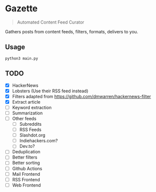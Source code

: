 # Gazette

> Automated Content Feed Curator

Gathers posts from content feeds, filters, formats, delivers to you.

## Usage
`python3 main.py`

## TODO
- [x] HackerNews
- [x] Lobsters (Use their RSS feed instead) 
- [x] Filters adapted from https://github.com/dmwarren/hackernews-filter
- [x] Extract article
- [ ] Keyword extraction
- [ ] Summarization
- [ ] Other feeds
  - [ ] Subreddits
  - [ ] RSS Feeds
  - [ ] Slashdot.org
  - [ ] Indiehackers.com?
  - [ ] Dev.to?
- [ ] Deduplication
- [ ] Better filters
- [ ] Better sorting
- [ ] Github Actions
- [ ] Mail Frontend
- [ ] RSS Frontend
- [ ] Web Frontend
